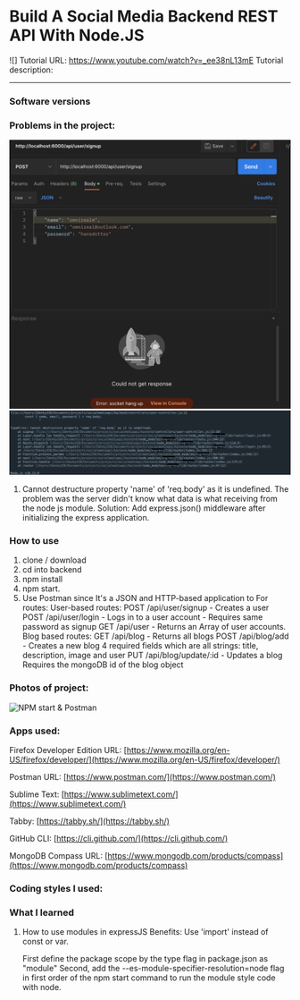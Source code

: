 # Build A Social Media Backend REST API With Node.JS
![]
Tutorial URL: https://www.youtube.com/watch?v=_ee38nL13mE
Tutorial description:

___________

### Software versions

### Problems in the project:
![](backend/images/postmanerror.png)
![](backend/images/withoutexpressmiddleware.png)
1. Cannot destructure property 'name' of 'req.body' as it is undefined.
	The problem was the server didn't know what data is what receiving from the node js module. Solution: Add express.json() middleware after initializing the express application.

### How to use
1. clone / download
2. cd into backend
3. npm install 
4. npm start.
5. Use Postman since It's a JSON and HTTP-based application to 
	For routes:
		User-based routes:
			POST /api/user/signup
				- Creates a user
			POST /api/user/login
				- Logs in to a user account
				- Requires same password as signup
			GET /api/user
			 	- Returns an Array of user accounts.
		Blog based routes:
			GET /api/blog
				- Returns all blogs
			POST /api/blog/add
				- Creates a new blog
				4 required fields which are all strings:
					title,
					description,
					image and user
			PUT /api/blog/update/:id
				- Updates a blog
				Requires the mongoDB id of the blog object



### Photos of project:
![NPM start & Postman](images/npmstartpostman.gif)

### Apps used:

Firefox Developer Edition URL: [https://www.mozilla.org/en-US/firefox/developer/](https://www.mozilla.org/en-US/firefox/developer/)

Postman URL: [https://www.postman.com/](https://www.postman.com/) 

Sublime Text: [https://www.sublimetext.com/](https://www.sublimetext.com/) 

Tabby: [https://tabby.sh/](https://tabby.sh/) 

GitHub CLI: [https://cli.github.com/](https://cli.github.com/) 

MongoDB Compass URL: [https://www.mongodb.com/products/compass](https://www.mongodb.com/products/compass)

### Coding styles I used:

### What I learned
1. How to use modules in expressJS
Benefits:
 Use 'import' instead of const or var.

	First define the package scope by the type flag in package.json as "module"
	Second, add the --es-module-specifier-resolution=node flag in first order of the npm start command to run the module style code with node.
